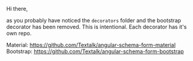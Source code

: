 Hi there,

as you probably have noticed the `decorators` folder and the bootstrap decorator has
been removed. This is intentional. Each decorator has it's own repo.

Material: https://github.com/Textalk/angular-schema-form-material
Bootstrap: https://github.com/Textalk/angular-schema-form-bootstrap
